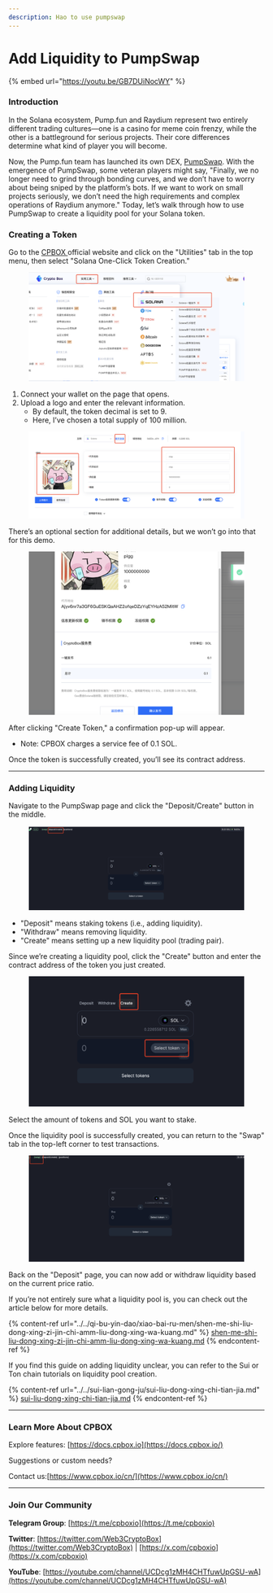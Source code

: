```yaml
---
description: Hao to use pumpswap
---
```


# Add Liquidity to PumpSwap

{% embed url="https://youtu.be/GB7DUiNocWY" %}

### **Introduction**

In the Solana ecosystem, Pump.fun and Raydium represent two entirely different trading cultures—one is a casino for meme coin frenzy, while the other is a battleground for serious projects. Their core differences determine what kind of player you will become.

Now, the Pump.fun team has launched its own DEX, [PumpSwap](https://swap.pump.fun/). With the emergence of PumpSwap, some veteran players might say, "Finally, we no longer need to grind through bonding curves, and we don’t have to worry about being sniped by the platform’s bots. If we want to work on small projects seriously, we don’t need the high requirements and complex operations of Raydium anymore." Today, let’s walk through how to use PumpSwap to create a liquidity pool for your Solana token.

### **Creating a Token**

Go to the [CPBOX ](https://www.cpbox.io/)official website and click on the "Utilities" tab in the top menu, then select "Solana One-Click Token Creation."

<figure><img src="../../../.gitbook/assets/image.png" alt=""><figcaption></figcaption></figure>

1. Connect your wallet on the page that opens.
2. Upload a logo and enter the relevant information.
   * By default, the token decimal is set to 9.
   * Here, I’ve chosen a total supply of 100 million.

<figure><img src="../../../.gitbook/assets/image (1).png" alt=""><figcaption></figcaption></figure>

There’s an optional section for additional details, but we won’t go into that for this demo.

<figure><img src="../../../.gitbook/assets/image (2).png" alt=""><figcaption></figcaption></figure>

After clicking "Create Token," a confirmation pop-up will appear.

* Note: CPBOX charges a service fee of 0.1 SOL.

Once the token is successfully created, you’ll see its contract address.

***

### **Adding Liquidity**

Navigate to the PumpSwap page and click the "Deposit/Create" button in the middle.

<figure><img src="../../../.gitbook/assets/image (3).png" alt=""><figcaption></figcaption></figure>

* "Deposit" means staking tokens (i.e., adding liquidity).
* "Withdraw" means removing liquidity.
* "Create" means setting up a new liquidity pool (trading pair).

Since we’re creating a liquidity pool, click the "Create" button and enter the contract address of the token you just created.

<figure><img src="../../../.gitbook/assets/image (4).png" alt=""><figcaption></figcaption></figure>

Select the amount of tokens and SOL you want to stake.

Once the liquidity pool is successfully created, you can return to the "Swap" tab in the top-left corner to test transactions.

<figure><img src="../../../.gitbook/assets/image (5).png" alt=""><figcaption></figcaption></figure>

Back on the "Deposit" page, you can now add or withdraw liquidity based on the current price ratio.

If you’re not entirely sure what a liquidity pool is, you can check out the article below for more details.

{% content-ref url="../../qi-bu-yin-dao/xiao-bai-ru-men/shen-me-shi-liu-dong-xing-zi-jin-chi-amm-liu-dong-xing-wa-kuang.md" %}
[shen-me-shi-liu-dong-xing-zi-jin-chi-amm-liu-dong-xing-wa-kuang.md](../../qi-bu-yin-dao/xiao-bai-ru-men/shen-me-shi-liu-dong-xing-zi-jin-chi-amm-liu-dong-xing-wa-kuang.md)
{% endcontent-ref %}

If you find this guide on adding liquidity unclear, you can refer to the Sui or Ton chain tutorials on liquidity pool creation.

{% content-ref url="../../sui-lian-gong-ju/sui-liu-dong-xing-chi-tian-jia.md" %}
[sui-liu-dong-xing-chi-tian-jia.md](../../sui-lian-gong-ju/sui-liu-dong-xing-chi-tian-jia.md)
{% endcontent-ref %}

***

### **Learn More About CPBOX** <a href="#learn-more-about-cpbox" id="learn-more-about-cpbox"></a>

Explore features: [https://docs.cpbox.io](https://docs.cpbox.io/)

Suggestions or custom needs?

Contact us:[https://www.cpbox.io/cn/](https://www.cpbox.io/cn/)

***

### **Join Our Community** <a href="#join-our-community" id="join-our-community"></a>

**Telegram Group**: [https://t.me/cpboxio](https://t.me/cpboxio)

**Twitter**: [https://twitter.com/Web3CryptoBox](https://twitter.com/Web3CryptoBox) | [https://x.com/cpboxio](https://x.com/cpboxio)

**YouTube**: [https://youtube.com/channel/UCDcg1zMH4CHTfuwUpGSU-wA](https://youtube.com/channel/UCDcg1zMH4CHTfuwUpGSU-wA)
